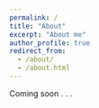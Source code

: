 ```yaml
---
permalink: /
title: "About"
excerpt: "About me"
author_profile: true
redirect_from: 
  - /about/
  - /about.html
---
```


Coming soon . . .